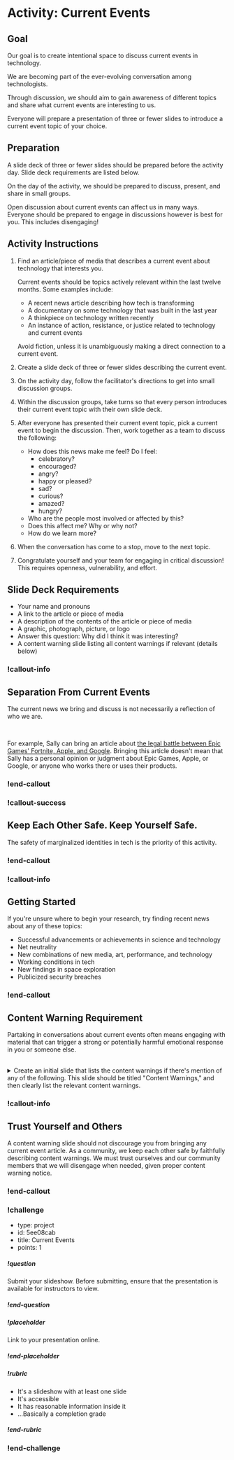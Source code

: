 # Activity: Current Events

## Goal

Our goal is to create intentional space to discuss current events in technology.

We are becoming part of the ever-evolving conversation among technologists.

Through discussion, we should aim to gain awareness of different topics and share what current events are interesting to us.

Everyone will prepare a presentation of three or fewer slides to introduce a current event topic of your choice.

## Preparation

A slide deck of three or fewer slides should be prepared before the activity day. Slide deck requirements are listed below.

On the day of the activity, we should be prepared to discuss, present, and share in small groups.

Open discussion about current events can affect us in many ways. Everyone should be prepared to engage in discussions however is best for you. This includes disengaging!

## Activity Instructions

1. Find an article/piece of media that describes a current event about technology that interests you.

   Current events should be topics actively relevant within the last twelve months. Some examples include:

   - A recent news article describing how tech is transforming
   - A documentary on some technology that was built in the last year
   - A thinkpiece on technology written recently
   - An instance of action, resistance, or justice related to technology and current events

   Avoid fiction, unless it is unambiguously making a direct connection to a current event.

2. Create a slide deck of three or fewer slides describing the current event.

3. On the activity day, follow the facilitator's directions to get into small discussion groups.

4. Within the discussion groups, take turns so that every person introduces their current event topic with their own slide deck.

5. After everyone has presented their current event topic, pick a current event to begin the discussion. Then, work together as a team to discuss the following:

   - How does this news make me feel? Do I feel:
     - celebratory?
     - encouraged?
     - angry?
     - happy or pleased?
     - sad?
     - curious?
     - amazed?
     - hungry?
   - Who are the people most involved or affected by this?
   - Does this affect me? Why or why not?
   - How do we learn more?

6. When the conversation has come to a stop, move to the next topic.

7. Congratulate yourself and your team for engaging in critical discussion! This requires openness, vulnerability, and effort.

## Slide Deck Requirements

- Your name and pronouns
- A link to the article or piece of media
- A description of the contents of the article or piece of media
- A graphic, photograph, picture, or logo
- Answer this question: Why did I think it was interesting?
- A content warning slide listing all content warnings if relevant (details below)

### !callout-info

## Separation From Current Events

The current news we bring and discuss is not necessarily a reflection of who we are.

<br/>

For example, Sally can bring an article about [the legal battle between Epic Games' Fortnite, Apple, and Google](https://www.polygon.com/2020/8/17/21372119/fortnite-apple-google-sued-epic-games-lawsuit). Bringing this article doesn't mean that Sally has a personal opinion or judgment about Epic Games, Apple, or Google, or anyone who works there or uses their products.

### !end-callout

### !callout-success

## Keep Each Other Safe. Keep Yourself Safe.

The safety of marginalized identities in tech is the priority of this activity.

### !end-callout

### !callout-info

## Getting Started

If you're unsure where to begin your research, try finding recent news about any of these topics:

- Successful advancements or achievements in science and technology
- Net neutrality
- New combinations of new media, art, performance, and technology
- Working conditions in tech
- New findings in space exploration
- Publicized security breaches

### !end-callout

## Content Warning Requirement

Partaking in conversations about current events often means engaging with material that can trigger a strong or potentially harmful emotional response in you or someone else.

<br/>

<details>

<summary>Create an initial slide that lists the content warnings if there's mention of any of the following. This slide should be titled "Content Warnings," and then clearly list the relevant content warnings.</summary>

- Rape or sexual assault
- Abuse (physical, mental, emotional, verbal, sexual)
- Child abuse or pedophilia
- Animal cruelty or animal death
- Self-injurious behavior (self-harm, eating disorders, etc.)
- Suicide
- Excessive or gratuitous violence
- Needles
- Depiction of pornography (including child pornography)
- Incest (including any and all elements of romantic or sexual relationships between family, tonal in theme, thought, or activity)
- Kidnapping (forceful deprivation of, or disregard for, personal autonomy)
- Miscarriages or abortion
- Mental illness

</details>

### !callout-info

## Trust Yourself and Others

A content warning slide should not discourage you from bringing any current event article. As a community, we keep each other safe by faithfully describing content warnings. We must trust ourselves and our community members that we will disengage when needed, given proper content warning notice.

### !end-callout

### !challenge

* type: project
* id: 5ee08cab
* title: Current Events
* points: 1

##### !question

Submit your slideshow. Before submitting, ensure that the presentation is available for instructors to view.

##### !end-question

##### !placeholder

Link to your presentation online.

##### !end-placeholder

##### !rubric

* It's a slideshow with at least one slide
* It's accessible
* It has reasonable information inside it
* ...Basically a completion grade

##### !end-rubric

### !end-challenge
